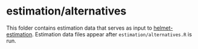 # estimation/alternatives

This folder contains estimation data that serves as input to [helmet-estimation](https://github.com/HSLdevcom/helmet-estimation). Estimation data files appear after `estimation/alternatives.R` is run.

